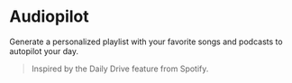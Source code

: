 # Audiopilot

Generate a personalized playlist with your favorite songs and podcasts to autopilot your day.

> Inspired by the Daily Drive feature from Spotify.

